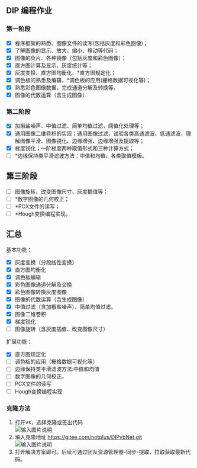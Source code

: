 ## DIP 编程作业
### 第一阶段
* [x] 程序框架的熟悉、图像文件的读写(包括灰度和彩色图像)；
* [x] 了解图像的显示、放大、缩小、移动等代码；
* [x] 图像的负片、各种镜像（包括灰度和彩色图像）；
* [x] 直方图计算及显示、灰度统计等；
* [x] 灰度变换、直方图均衡化、*直方图规定化；
* [x] 调色板的熟悉及编辑，*调色板的应用(栅格数据可视化等)；
* [x] 熟悉彩色图像数据，完成通道分解及转换等。
* [x] 图像的代数运算（含生成图像）

### 第二阶段
* [x] 加椒盐噪声、中值过滤、简单均值过滤，阈值化处理等；
* [x] 通用图像二维卷积的实现；通用图像过滤，试验各类高通滤波、低通滤波，理解图像平滑、图像锐化、边缘增强、边缘增强及提取等；
* [x] 梯度锐化；一阶梯度两种取值形式和三种计算方式；
* [ ] *边缘保持类平滑滤波方法：中值和均值、各类取值模板。

## 第三阶段
* [ ] 图像旋转、改变图像尺寸、灰度插值等；
* [ ] *数字图像的几何校正；
* [ ] *PCX文件的读写；
* [ ] *Hough变换编程实现。

## 汇总
基本功能：
* [x] 灰度变换（分段线性变换）
* [x] 直方图均衡化
* [x] 调色板编辑
* [x] 彩色图像通道分解及交换
* [x] 彩色图像转换灰度图像
* [x] 图像的代数运算（含生成图像）
* [x] 中值过滤（含加椒盐噪声）、简单均值过滤。
* [x] 图像二维卷积
* [x] 梯度锐化
* [ ] 图像旋转（含灰度插值、改变图像尺寸）

扩展功能：
* [x] 直方图规定化
* [ ] 调色板的应用（栅格数据可视化等）
* [ ] 边缘保持类平滑滤波方法:中值和均值
* [ ] 数字图像的几何校正。
* [ ] PCX文件的读写
* [ ] Hough变换编程实现

### 克隆方法
1. 打开vs，选择克隆或签出代码   
![输入图片说明](https://images.gitee.com/uploads/images/2020/0424/234406_9a541565_5204770.png "1.png")   
2. 填入克隆地址 https://gitee.com/notplus/DIPvbNet.git   
![输入图片说明](https://images.gitee.com/uploads/images/2020/0424/234448_6986a6a0_5204770.png "2.png")     
3. 打开解决方案即可。后续可通过团队资源管理器-同步-提取、拉取获取最新代码。